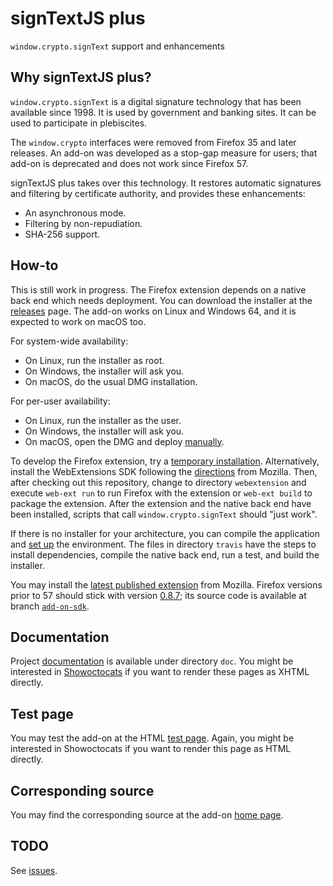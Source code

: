 signTextJS plus
===============

`window.crypto.signText` support and enhancements

Why signTextJS plus?
--------------------
`window.crypto.signText` is a digital signature technology that has been
available since 1998. It is used by government and banking sites. It can be used
to participate in plebiscites.

The `window.crypto` interfaces were removed from Firefox 35 and later releases.
An add-on was developed as a stop-gap measure for users; that add-on is
deprecated and does not work since Firefox 57.

signTextJS plus takes over this technology. It restores automatic signatures and
filtering by certificate authority, and provides these enhancements:
* An asynchronous mode.
* Filtering by non-repudiation.
* SHA-256 support.

How-to
------
This is still work in progress. The Firefox extension depends on a native back
end which needs deployment. You can download the installer at the
[releases](https://github.com/jasp00/signTextJS/releases) page. The add-on works
on Linux and Windows 64, and it is expected to work on macOS too.

For system-wide availability:
* On Linux, run the installer as root.
* On Windows, the installer will ask you.
* On macOS, do the usual DMG installation.

For per-user availability:
* On Linux, run the installer as the user.
* On Windows, the installer will ask you.
* On macOS, open the DMG and deploy [manually](
https://developer.mozilla.org/en-US/Add-ons/WebExtensions/Native_manifests).

To develop the Firefox extension, try a [temporary installation](
https://developer.mozilla.org/en-US/Add-ons/WebExtensions/Temporary_Installation_in_Firefox
). Alternatively, install the WebExtensions SDK following the [directions](
https://developer.mozilla.org/en-US/Add-ons/WebExtensions/Getting_started_with_web-ext
) from Mozilla. Then, after checking out this repository, change to directory
`webextension` and execute `web-ext run` to run Firefox with the extension or
`web-ext build` to package the extension. After the extension and the native
back end have been installed, scripts that call `window.crypto.signText` should
"just work".

If there is no installer for your architecture, you can compile the application
and [set up](
https://developer.mozilla.org/en-US/Add-ons/WebExtensions/Native_manifests#Manifest_location
) the environment. The files in directory `travis` have the steps to install
dependencies, compile the native back end, run a test, and build the installer.

You may install the [latest published
extension](https://addons.mozilla.org/en-US/firefox/addon/signtextjs-plus/) from
Mozilla. Firefox versions prior to 57 should stick with version [0.8.7](
https://github.com/jasp00/signTextJS/files/5250259/signtextjs_plus-0.8.7-fx.xpi.zip
); its source code is available at branch
[`add-on-sdk`](https://github.com/jasp00/signTextJS/tree/add-on-sdk).

Documentation
-------------
Project
[documentation](https://github.com/jasp00/signTextJS/raw/master/doc/index.xhtml)
is available under directory `doc`. You might be interested in
[Showoctocats](https://addons.mozilla.org/en-US/firefox/addon/showoctocats/) if
you want to render these pages as XHTML directly.

Test page
---------
You may test the add-on at the HTML [test
page](https://github.com/jasp00/signTextJS/raw/master/test/html/test.html).
Again, you might be interested in Showoctocats if you want to render this page
as HTML directly.

Corresponding source
--------------------
You may find the corresponding source at the add-on
[home page](https://github.com/jasp00/signTextJS).

TODO
----
See [issues](https://github.com/jasp00/signTextJS/issues).
